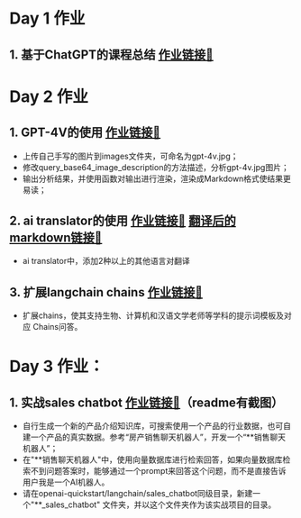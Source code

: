 # Day 1 作业

## 1. 基于ChatGPT的课程总结 [作业链接🔗](https://chatgpt.com/share/02e3f40d-dbe1-4e9a-8932-42b274f08dc7)

# Day 2 作业

## 1. GPT-4V的使用 [作业链接🔗](https://github.com/hanry-zzz/openai-quickstart/blob/main/openai_api/gpt-4v.ipynb)

- 上传自己手写的图片到images文件夹，可命名为gpt-4v.jpg；
- 修改query_base64_image_description的方法描述，分析gpt-4v.jpg图片；
- 输出分析结果，并使用函数对输出进行渲染，渲染成Markdown格式使结果更易读；

## 2. ai translator的使用 [作业链接🔗](https://github.com/hanry-zzz/openai-quickstart/tree/main/langchain/openai-translator/ai_translator) [翻译后的markdown链接🔗](https://github.com/hanry-zzz/openai-quickstart/tree/main/langchain/openai-translator/tests)

- ai translator中，添加2种以上的其他语言对翻译

## 3. 扩展langchain chains [作业链接🔗](https://github.com/hanry-zzz/openai-quickstart/blob/main/langchain/jupyter/chains/router_chain.ipynb)

- 扩展chains，使其支持生物、计算机和汉语文学老师等学科的提示词模板及对应 Chains问答。

# Day 3 作业：

## 1. 实战sales chatbot [作业链接🔗](https://github.com/hanry-zzz/openai-quickstart/tree/main/langchain/car_sales_chatbot)（readme有截图）

- 自行生成一个新的产品介绍知识库，可搜索使用一个产品的行业数据，也可自建一个产品的真实数据。参考“房产销售聊天机器人”，开发一个“**销售聊天机器人”；
- 在"**销售聊天机器人"中，使用向量数据库进行检索回答，如果向量数据库检索不到问题答案时，能够通过一个prompt来回答这个问题，而不是直接告诉用户我是一个AI机器人。
- 请在openai-quickstart/langchain/sales_chatbot同级目录，新建一个"**_sales_chatbot"
  文件夹，并以这个文件夹作为该实战项目的目录。